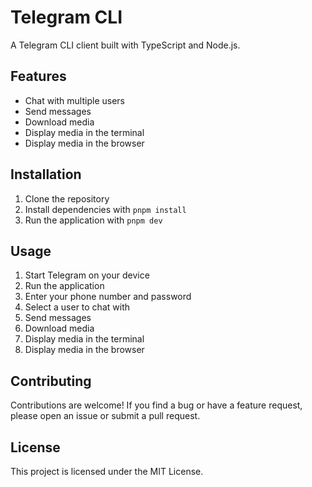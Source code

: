 # Telegram CLI

A Telegram CLI client built with TypeScript and Node.js.

## Features

- Chat with multiple users
- Send messages
- Download media
- Display media in the terminal
- Display media in the browser

## Installation

1.  Clone the repository
2.  Install dependencies with `pnpm install`
3.  Run the application with `pnpm dev`

## Usage

1.  Start Telegram on your device
2.  Run the application
3.  Enter your phone number and password
4.  Select a user to chat with
5.  Send messages
6.  Download media
7.  Display media in the terminal
8.  Display media in the browser

## Contributing

Contributions are welcome! If you find a bug or have a feature request, please open an issue or submit a pull request.

## License

This project is licensed under the MIT License.
